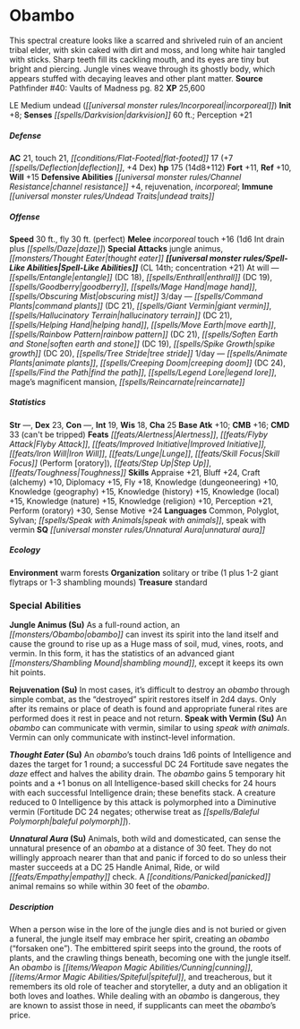 ﻿---
cssclass: [monsters]
title1: Obambo
desc_short: This spectral creature looks like a scarred and shriveled ruin of an ancient
  tribal elder, with skin caked with dirt and moss, and long white hair tangled with
  sticks. Sharp teeth fill its cackling mouth, and its eyes are tiny but bright and
  piercing. Jungle vines weave through its ghostly body, which appears stuffed with
  decaying leaves and other plant matter.
title2: Obambo
CR: 13
sources:
- name: 'Pathfinder #40: Vaults of Madness'
  page: 82
  link: http://paizo.com/store/games/roleplayingGames/p/pathfinderRPG/paizo/pathfinderAdventurePath/serpentsSkull/v5748btpy8i1u
XP: 25600
alignment: LE
size: Medium
type: undead
subtypes:
- incorporeal
initiative:
  bonus: 8
senses:
  darkvision: 60
AC:
  AC: 21
  touch: 21
  flat_footed: 17
  components:
    deflection: 7
    dex: 4
HP:
  HP: 175
  long: 14d8+112
saves:
  fort: 11
  ref: 10
  will: 15
defensive_abilities:
- channel resistance +4
- rejuvenation
- incorporeal
immunities:
- undead traits
speeds:
  base: 30
  fly: 30
  fly_maneuverability: perfect
attacks:
  melee:
  - - text: incorporeal touch +16 (1d6 Int drain plus daze)
      entries:
      - - damage: 1d6
          type: Int drain
        - effect: daze
      attack: incorporeal touch
      bonus:
      - 16
  special:
  - jungle animus
  - thought eater
spell_like_abilities:
  entries:
  - name: entangle
    source: default
    freq: At will
    DC: 18
  - name: enthrall
    source: default
    freq: At will
    DC: 19
  - name: goodberry
    source: default
    freq: At will
  - name: mage hand
    source: default
    freq: At will
  - name: obscuring mist
    source: default
    freq: At will
  - name: command plants
    source: default
    freq: 3/day
    DC: 21
  - name: giant vermin
    source: default
    freq: 3/day
  - name: hallucinatory terrain
    source: default
    freq: 3/day
    DC: 21
  - name: helping hand
    source: default
    freq: 3/day
  - name: move earth
    source: default
    freq: 3/day
  - name: rainbow pattern
    source: default
    freq: 3/day
    DC: 21
  - name: soften earth and stone
    source: default
    freq: 3/day
    DC: 19
  - name: spike growth
    source: default
    freq: 3/day
    DC: 20
  - name: tree stride
    source: default
    freq: 3/day
  - name: animate plants
    source: default
    freq: 1/day
  - name: creeping doom
    source: default
    freq: 1/day
    DC: 24
  - name: find the path
    source: default
    freq: 1/day
  - name: legend lore
    source: default
    freq: 1/day
  - name: mage's magnificent mansion
    source: default
    freq: 1/day
  - name: reincarnate
    source: default
    freq: 1/day
  sources:
  - name: default
    CL: 14
    concentration: 21
ability_scores:
  STR:
  DEX: 23
  CON:
  INT: 19
  WIS: 18
  CHA: 25
BAB: 10
CMB: 16
CMD: 33
CMD_other: can't be tripped
feats:
- name: Alertness
- name: Flyby Attack
- is_bonus: true
  name: Improved Initiative
- name: Iron Will
- name: Lunge
- name: Skill Focus (Perform [oratory])
- name: Step Up
- name: Toughness
skills:
  Appraise: 21
  Bluff: 24
  Craft (alchemy): 10
  Diplomacy: 15
  Fly: 18
  Knowledge (dungeoneering): 10
  Knowledge (geography): 15
  Knowledge (history): 15
  Knowledge (local): 15
  Knowledge (nature): 15
  Knowledge (religion): 10
  Perception: 21
  Perform (oratory): 30
  Sense Motive: 24
languages:
- Common
- Polyglot
- Sylvan
- speak with animals
- speak with vermin
special_qualities:
- unnatural aura
ecology:
  environment: warm forests
  organization: solitary or tribe (1 plus 1-2 giant flytraps or 1-3 shambling mounds)
  treasure_type: standard
special_abilities:
  Jungle Animus (Su): As a full-round action, an obambo can invest its spirit into
    the land itself and cause the ground to rise up as a Huge mass of soil, mud, vines,
    roots, and vermin. In this form, it has the statistics of an advanced giant shambling
    mound, except it keeps its own hit points.
  Rejuvenation (Su): In most cases, it's difficult to destroy an obambo through simple
    combat, as the “destroyed” spirit restores itself in 2d4 days. Only after its
    remains or place of death is found and appropriate funeral rites are performed
    does it rest in peace and not return.
  Speak with Vermin (Su): An obambo can communicate with vermin, similar to using
    speak with animals. Vermin can only communicate with instinct-level information.
  Thought Eater (Su): An obambo's touch drains 1d6 points of Intelligence and dazes
    the target for 1 round; a successful DC 24 Fortitude save negates the daze effect
    and halves the ability drain. The obambo gains 5 temporary hit points and a +1
    bonus on all Intelligence-based skill checks for 24 hours with each successful
    Intelligence drain; these benefits stack. A creature reduced to 0 Intelligence
    by this attack is polymorphed into a Diminutive vermin (Fortitude DC 24 negates;
    otherwise treat as baleful polymorph).
  Unnatural Aura (Su): Animals, both wild and domesticated, can sense the unnatural
    presence of an obambo at a distance of 30 feet. They do not willingly approach
    nearer than that and panic if forced to do so unless their master succeeds at
    a DC 25 Handle Animal, Ride, or wild empathy check. A panicked animal remains
    so while within 30 feet of the obambo.
desc_long: When a person wise in the lore of the jungle dies and is not buried or
  given a funeral, the jungle itself may embrace her spirit, creating an obambo (“forsaken
  one”). The embittered spirit seeps into the ground, the roots of plants, and the
  crawling things beneath, becoming one with the jungle itself. An obambo is cunning,
  spiteful, and treacherous, but it remembers its old role of teacher and storyteller,
  a duty and an obligation it both loves and loathes. While dealing with an obambo
  is dangerous, they are known to assist those in need, if supplicants can meet the
  obambo's price.

---

# Obambo
This spectral creature looks like a scarred and shriveled ruin of an ancient tribal elder, with skin caked with dirt and moss, and long white hair tangled with sticks. Sharp teeth fill its cackling mouth, and its eyes are tiny but bright and piercing. Jungle vines weave through its ghostly body, which appears stuffed with decaying leaves and other plant matter.
**Source** Pathfinder #40: Vaults of Madness pg. 82
**XP** 25,600

LE Medium undead (_[[universal monster rules/Incorporeal|incorporeal]]_)
**Init** +8; **Senses** _[[spells/Darkvision|darkvision]]_ 60 ft.; Perception +21

##### Defense

**AC** 21, touch 21, _[[conditions/Flat-Footed|flat-footed]]_ 17 (+7 _[[spells/Deflection|deflection]]_, +4 Dex)
**hp** 175 (14d8+112)
**Fort** +11, **Ref** +10, **Will** +15
**Defensive Abilities** _[[universal monster rules/Channel Resistance|channel resistance]]_ +4, rejuvenation, _incorporeal_; **Immune** _[[universal monster rules/Undead Traits|undead traits]]_

##### Offense
**Speed** 30 ft., fly 30 ft. (perfect)
**Melee** _incorporeal_ touch +16 (1d6 Int drain plus _[[spells/Daze|daze]]_)
**Special Attacks** jungle animus, _[[monsters/Thought Eater|thought eater]]_
**_[[universal monster rules/Spell-Like Abilities|Spell-Like Abilities]]_** (CL 14th; concentration +21)
At will — _[[spells/Entangle|entangle]]_ (DC 18), _[[spells/Enthrall|enthrall]]_ (DC 19), _[[spells/Goodberry|goodberry]]_, _[[spells/Mage Hand|mage hand]]_, _[[spells/Obscuring Mist|obscuring mist]]_
3/day — _[[spells/Command Plants|command plants]]_ (DC 21), _[[spells/Giant Vermin|giant vermin]]_, _[[spells/Hallucinatory Terrain|hallucinatory terrain]]_ (DC 21), _[[spells/Helping Hand|helping hand]]_, _[[spells/Move Earth|move earth]]_, _[[spells/Rainbow Pattern|rainbow pattern]]_ (DC 21), _[[spells/Soften Earth and Stone|soften earth and stone]]_ (DC 19), _[[spells/Spike Growth|spike growth]]_ (DC 20), _[[spells/Tree Stride|tree stride]]_
1/day — _[[spells/Animate Plants|animate plants]]_, _[[spells/Creeping Doom|creeping doom]]_ (DC 24), _[[spells/Find the Path|find the path]]_, _[[spells/Legend Lore|legend lore]]_, mage’s magnificent mansion, _[[spells/Reincarnate|reincarnate]]_

##### Statistics
**Str** —, **Dex** 23, **Con** —, **Int** 19, **Wis** 18, **Cha** 25
**Base Atk** +10; **CMB** +16; **CMD** 33 (can't be tripped)
**Feats** _[[feats/Alertness|Alertness]]_, _[[feats/Flyby Attack|Flyby Attack]]_, _[[feats/Improved Initiative|Improved Initiative]]_, _[[feats/Iron Will|Iron Will]]_, _[[feats/Lunge|Lunge]]_, _[[feats/Skill Focus|Skill Focus]]_ (Perform [oratory]), _[[feats/Step Up|Step Up]]_, _[[feats/Toughness|Toughness]]_
**Skills** Appraise +21, Bluff +24, Craft (alchemy) +10, Diplomacy +15, Fly +18, Knowledge (dungeoneering) +10, Knowledge (geography) +15, Knowledge (history) +15, Knowledge (local) +15, Knowledge (nature) +15, Knowledge (religion) +10, Perception +21, Perform (oratory) +30, Sense Motive +24
**Languages** Common, Polyglot, Sylvan; _[[spells/Speak with Animals|speak with animals]]_, speak with vermin
**SQ** _[[universal monster rules/Unnatural Aura|unnatural aura]]_

##### Ecology

**Environment** warm forests
**Organization** solitary or tribe (1 plus 1-2 giant flytraps or 1-3 shambling mounds)
**Treasure** standard

### Special Abilities

**Jungle Animus (Su)** As a full-round action, an _[[monsters/Obambo|obambo]]_ can invest its spirit into the land itself and cause the ground to rise up as a Huge mass of soil, mud, vines, roots, and vermin. In this form, it has the statistics of an advanced giant _[[monsters/Shambling Mound|shambling mound]]_, except it keeps its own hit points.

**Rejuvenation (Su)** In most cases, it’s difficult to destroy an _obambo_ through simple combat, as the “destroyed” spirit restores itself in 2d4 days. Only after its remains or place of death is found and appropriate funeral rites are performed does it rest in peace and not return.
**Speak with Vermin (Su)** An _obambo_ can communicate with vermin, similar to using _speak with animals_. Vermin can only communicate with instinct-level information.

**_Thought Eater_ (Su)** An _obambo_’s touch drains 1d6 points of Intelligence and dazes the target for 1 round; a successful DC 24 Fortitude save negates the _daze_ effect and halves the ability drain. The _obambo_ gains 5 temporary hit points and a +1 bonus on all Intelligence-based skill checks for 24 hours with each successful Intelligence drain; these benefits stack. A creature reduced to 0 Intelligence by this attack is polymorphed into a Diminutive vermin (Fortitude DC 24 negates; otherwise treat as _[[spells/Baleful Polymorph|baleful polymorph]]_).

**_Unnatural Aura_ (Su)** Animals, both wild and domesticated, can sense the unnatural presence of an _obambo_ at a distance of 30 feet. They do not willingly approach nearer than that and panic if forced to do so unless their master succeeds at a DC 25 Handle Animal, Ride, or wild _[[feats/Empathy|empathy]]_ check. A _[[conditions/Panicked|panicked]]_ animal remains so while within 30 feet of the _obambo_.

##### Description

When a person wise in the lore of the jungle dies and is not buried or given a funeral, the jungle itself may embrace her spirit, creating an _obambo_ (“forsaken one”). The embittered spirit seeps into the ground, the roots of plants, and the crawling things beneath, becoming one with the jungle itself. An _obambo_ is _[[items/Weapon Magic Abilities/Cunning|cunning]]_, _[[items/Armor Magic Abilities/Spiteful|spiteful]]_, and treacherous, but it remembers its old role of teacher and storyteller, a duty and an obligation it both loves and loathes. While dealing with an _obambo_ is dangerous, they are known to assist those in need, if supplicants can meet the _obambo_’s price.